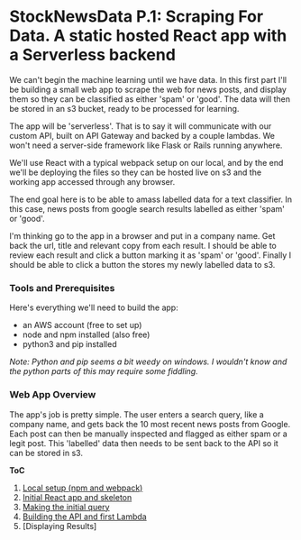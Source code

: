# StockNewsData P.1: Scraping For Data. A static hosted React app with a Serverless backend

We can't begin the machine learning until we have data. In this first part I'll be building a small web app to scrape the web for news posts, and display them so they can be classified as either 'spam' or 'good'. The data will then be stored in an s3 bucket, ready to be processed for learning.

The app will be 'serverless'. That is to say it will communicate with our custom API, built on API Gateway and backed by a couple lambdas. We won't need a server-side framework like Flask or Rails running anywhere.

We'll use React with a typical webpack setup on our local, and by the end we'll be deploying the files so they can be hosted live on s3 and the working app accessed through any browser.  

The end goal here is to be able to amass labelled data for a text classifier. In this case, news posts from google search results labelled as either 'spam' or 'good'.

I'm thinking go to the app in a browser and put in a company name. Get back the url, title and relevant copy from each result. I should be able to review each result and click a button marking it as 'spam' or 'good'. Finally I should be able to click a button the stores my newly labelled data to s3.


### Tools and Prerequisites
Here's everything we'll need to build the app:  
- an AWS account (free to set up)
- node and npm installed (also free)  
- python3 and pip installed  

*Note: Python and pip seems a bit weedy on windows. I wouldn't know and the python parts of this may require some fiddling.*

### Web App Overview
The app's job is pretty simple. The user enters a search query, like a company name, and gets back the 10 most recent news posts from Google. Each post can then be manually inspected and flagged as either spam or a legit post. This 'labelled' data then needs to be sent back to the API so it can be stored in s3.  

**ToC**
1. [Local setup (npm and webpack)](https://github.com/smrkem/stockdata2/blob/master/docs/local-setup.md)
2. [Initial React app and skeleton](https://github.com/smrkem/stockdata2/blob/master/docs/initial-react-app.md)
3. [Making the initial query](https://github.com/smrkem/stockdata2/blob/master/docs/making-initial-query.md)
4. [Building the API and first Lambda](https://github.com/smrkem/stockdata2/blob/master/docs/building-api-lambda1.md)
5. [Displaying Results]
